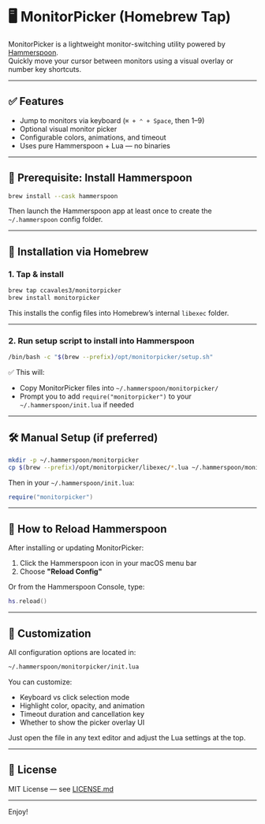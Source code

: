 # 🖥️ MonitorPicker (Homebrew Tap)

MonitorPicker is a lightweight monitor-switching utility powered by [Hammerspoon](https://www.hammerspoon.org).  
Quickly move your cursor between monitors using a visual overlay or number key shortcuts.

---

## ✅ Features

- Jump to monitors via keyboard (`⌘ + ⌃ + Space`, then 1–9)
- Optional visual monitor picker
- Configurable colors, animations, and timeout
- Uses pure Hammerspoon + Lua — no binaries

---

## 🧰 Prerequisite: Install Hammerspoon

```bash
brew install --cask hammerspoon
```

Then launch the Hammerspoon app at least once to create the `~/.hammerspoon` config folder.

---

## 🍺 Installation via Homebrew

### 1. Tap & install

```bash
brew tap ccavales3/monitorpicker
brew install monitorpicker
```

This installs the config files into Homebrew’s internal `libexec` folder.

---

### 2. Run setup script to install into Hammerspoon

```bash
/bin/bash -c "$(brew --prefix)/opt/monitorpicker/setup.sh"
```

✅ This will:
- Copy MonitorPicker files into `~/.hammerspoon/monitorpicker/`
- Prompt you to add `require("monitorpicker")` to your `~/.hammerspoon/init.lua` if needed

---

## 🛠 Manual Setup (if preferred)

```bash
mkdir -p ~/.hammerspoon/monitorpicker
cp $(brew --prefix)/opt/monitorpicker/libexec/*.lua ~/.hammerspoon/monitorpicker/
```

Then in your `~/.hammerspoon/init.lua`:

```lua
require("monitorpicker")
```

---

## 🔁 How to Reload Hammerspoon

After installing or updating MonitorPicker:

1. Click the Hammerspoon icon in your macOS menu bar
2. Choose **"Reload Config"**

Or from the Hammerspoon Console, type:

```lua
hs.reload()
```

---

## 🎨 Customization

All configuration options are located in:

```bash
~/.hammerspoon/monitorpicker/init.lua
```

You can customize:
- Keyboard vs click selection mode
- Highlight color, opacity, and animation
- Timeout duration and cancellation key
- Whether to show the picker overlay UI

Just open the file in any text editor and adjust the Lua settings at the top.

---

## 🧾 License

MIT License — see [LICENSE.md](LICENSE.md)

---

Enjoy!
